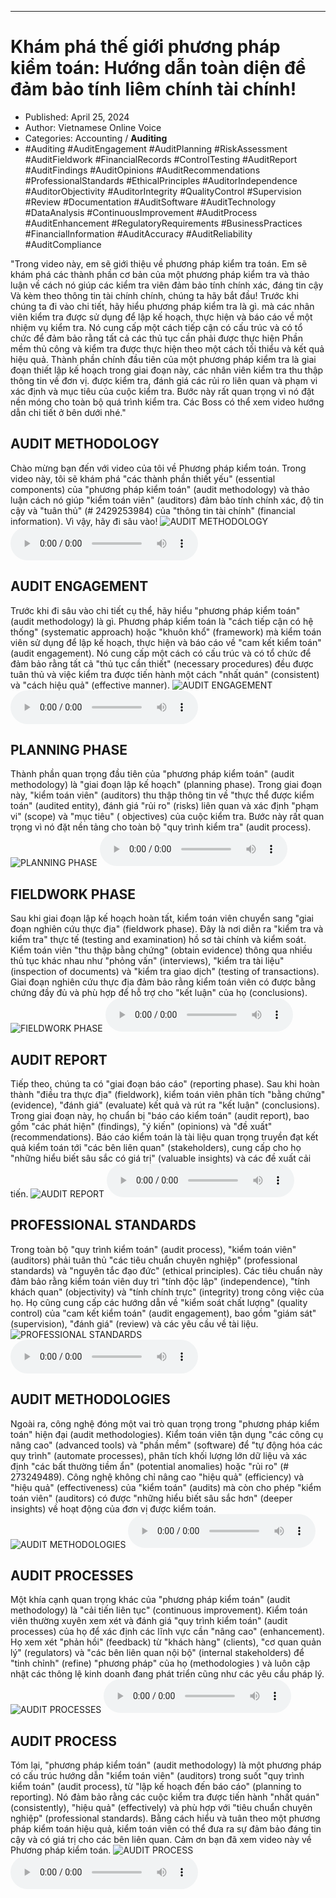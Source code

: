 
---

# Khám phá thế giới phương pháp kiểm toán: Hướng dẫn toàn diện để đảm bảo tính liêm chính tài chính!

- Published: April 25, 2024
- Author: Vietnamese Online Voice
- Categories: Accounting / **Auditing**
- #Auditing #AuditEngagement #AuditPlanning #RiskAssessment #AuditFieldwork #FinancialRecords #ControlTesting #AuditReport #AuditFindings #AuditOpinions #AuditRecommendations #ProfessionalStandards #EthicalPrinciples #AuditorIndependence #AuditorObjectivity #AuditorIntegrity #QualityControl #Supervision #Review #Documentation #AuditSoftware #AuditTechnology #DataAnalysis #ContinuousImprovement #AuditProcess #AuditEnhancement #RegulatoryRequirements #BusinessPractices #FinancialInformation #AuditAccuracy #AuditReliability #AuditCompliance

"Trong video này, em sẽ giới thiệu về phương pháp kiểm tra toán. Em sẽ khám phá các thành phần cơ bản của một phương pháp kiểm tra và thảo luận về cách nó giúp các kiểm tra viên đảm bảo tính chính xác, đáng tin cậy Và kèm theo thông tin tài chính chính, chúng ta hãy bắt đầu! Trước khi chúng ta đi vào chi tiết, hãy hiểu phương pháp kiểm tra là gì. mà các nhân viên kiểm tra được sử dụng để lập kế hoạch, thực hiện và báo cáo về một nhiệm vụ kiểm tra. Nó cung cấp một cách tiếp cận có cấu trúc và có tổ chức để đảm bảo rằng tất cả các thủ tục cần phải được thực hiện Phần mềm thủ công và kiểm tra được thực hiện theo một cách tối thiểu và kết quả hiệu quả. Thành phần chính đầu tiên của một phương pháp kiểm tra là giai đoạn thiết lập kế hoạch trong giai đoạn này, các nhân viên kiểm tra thu thập thông tin về đơn vị. được kiểm tra, đánh giá các rủi ro liên quan và phạm vi xác định và mục tiêu của cuộc kiểm tra. Bước này rất quan trọng vì nó đặt nền móng cho toàn bộ quá trình kiểm tra. Các Boss có thể xem video hướng dẫn chi tiết ở bên dưới nhé."


## AUDIT METHODOLOGY

Chào mừng bạn đến với video của tôi về Phương pháp kiểm toán. Trong video này, tôi sẽ khám phá "các thành phần thiết yếu" (essential components) của "phương pháp kiểm toán" (audit methodology) và thảo luận cách nó giúp "kiểm toán viên" (auditors) đảm bảo tính chính xác, độ tin cậy và "tuân thủ" (# 2429253984) của "thông tin tài chính" (financial information). Vì vậy, hãy đi sâu vào!
![AUDIT METHODOLOGY](https://http-archiver-apis-production-80.schnworks.com/storage/images/transitions/2024-04-24/transition--13875414975-Montserrat-Medium-004895.jpg)
<audio controls>
    <source src="https://http-archiver-apis-production-80.schnworks.com/storage/audio/file-27715037863.mp3" type="audio/mpeg">
</audio>



## AUDIT ENGAGEMENT

Trước khi đi sâu vào chi tiết cụ thể, hãy hiểu "phương pháp kiểm toán" (audit methodology) là gì. Phương pháp kiểm toán là "cách tiếp cận có hệ thống" (systematic approach) hoặc "khuôn khổ" (framework) mà kiểm toán viên sử dụng để lập kế hoạch, thực hiện và báo cáo về "cam kết kiểm toán" (audit engagement). Nó cung cấp một cách có cấu trúc và có tổ chức để đảm bảo rằng tất cả "thủ tục cần thiết" (necessary procedures) đều được tuân thủ và việc kiểm tra được tiến hành một cách "nhất quán" (consistent) và "cách hiệu quả" (effective manner).
![AUDIT ENGAGEMENT](https://http-archiver-apis-production-80.schnworks.com/storage/images/transitions/2024-04-24/transition-26364250777-Montserrat-Thin-673AB7.jpg)
<audio controls>
    <source src="https://http-archiver-apis-production-80.schnworks.com/storage/audio/file-7871323708.mp3" type="audio/mpeg">
</audio>



## PLANNING PHASE

Thành phần quan trọng đầu tiên của "phương pháp kiểm toán" (audit methodology) là "giai đoạn lập kế hoạch" (planning phase). Trong giai đoạn này, "kiểm toán viên" (auditors) thu thập thông tin về "thực thể được kiểm toán" (audited entity), đánh giá "rủi ro" (risks) liên quan và xác định "phạm vi" (scope) và "mục tiêu" ( objectives) của cuộc kiểm tra. Bước này rất quan trọng vì nó đặt nền tảng cho toàn bộ "quy trình kiểm tra" (audit process).
![PLANNING PHASE](https://http-archiver-apis-production-80.schnworks.com/storage/images/transitions/2024-04-24/transition--21992154701-Montserrat-Medium-1A237E.jpg)
<audio controls>
    <source src="https://http-archiver-apis-production-80.schnworks.com/storage/audio/file-14520754501.mp3" type="audio/mpeg">
</audio>



## FIELDWORK PHASE

Sau khi giai đoạn lập kế hoạch hoàn tất, kiểm toán viên chuyển sang "giai đoạn nghiên cứu thực địa" (fieldwork phase). Đây là nơi diễn ra "kiểm tra và kiểm tra" thực tế (testing and examination) hồ sơ tài chính và kiểm soát. Kiểm toán viên "thu thập bằng chứng" (obtain evidence) thông qua nhiều thủ tục khác nhau như "phỏng vấn" (interviews), "kiểm tra tài liệu" (inspection of documents) và "kiểm tra giao dịch" (testing of transactions). Giai đoạn nghiên cứu thực địa đảm bảo rằng kiểm toán viên có được bằng chứng đầy đủ và phù hợp để hỗ trợ cho "kết luận" của họ (conclusions).
![FIELDWORK PHASE](https://http-archiver-apis-production-80.schnworks.com/storage/images/transitions/2024-04-24/transition-967374062-Montserrat-SemiBold-1A237E.jpg)
<audio controls>
    <source src="https://http-archiver-apis-production-80.schnworks.com/storage/audio/file-18476721484.mp3" type="audio/mpeg">
</audio>



## AUDIT REPORT

Tiếp theo, chúng ta có "giai đoạn báo cáo" (reporting phase). Sau khi hoàn thành "điều tra thực địa" (fieldwork), kiểm toán viên phân tích "bằng chứng" (evidence), "đánh giá" (evaluate) kết quả và rút ra "kết luận" (conclusions). Trong giai đoạn này, họ chuẩn bị "báo cáo kiểm toán" (audit report), bao gồm "các phát hiện" (findings), "ý kiến" (opinions) và "đề xuất" (recommendations). Báo cáo kiểm toán là tài liệu quan trọng truyền đạt kết quả kiểm toán tới "các bên liên quan" (stakeholders), cung cấp cho họ "những hiểu biết sâu sắc có giá trị" (valuable insights) và các đề xuất cải tiến.
![AUDIT REPORT](https://http-archiver-apis-production-80.schnworks.com/storage/images/transitions/2024-04-24/transition-20098976059-Montserrat-Black-1A237E.jpg)
<audio controls>
    <source src="https://http-archiver-apis-production-80.schnworks.com/storage/audio/file-7904821053.mp3" type="audio/mpeg">
</audio>



## PROFESSIONAL STANDARDS

Trong toàn bộ "quy trình kiểm toán" (audit process), "kiểm toán viên" (auditors) phải tuân thủ "các tiêu chuẩn chuyên nghiệp" (professional standards) và "nguyên tắc đạo đức" (ethical principles). Các tiêu chuẩn này đảm bảo rằng kiểm toán viên duy trì "tính độc lập" (independence), "tính khách quan" (objectivity) và "tính chính trực" (integrity) trong công việc của họ. Họ cũng cung cấp các hướng dẫn về "kiểm soát chất lượng" (quality control) của "cam kết kiểm toán" (audit engagement), bao gồm "giám sát" (supervision), "đánh giá" (review) và các yêu cầu về tài liệu.
![PROFESSIONAL STANDARDS](https://http-archiver-apis-production-80.schnworks.com/storage/images/transitions/2024-04-24/transition--8012849663-Montserrat-SemiBold-9C27B0.jpg)
<audio controls>
    <source src="https://http-archiver-apis-production-80.schnworks.com/storage/audio/file-15920425833.mp3" type="audio/mpeg">
</audio>



## AUDIT METHODOLOGIES

Ngoài ra, công nghệ đóng một vai trò quan trọng trong "phương pháp kiểm toán" hiện đại (audit methodologies). Kiểm toán viên tận dụng "các công cụ nâng cao" (advanced tools) và "phần mềm" (software) để "tự động hóa các quy trình" (automate processes), phân tích khối lượng lớn dữ liệu và xác định "các bất thường tiềm ẩn" (potential anomalies) hoặc "rủi ro" (# 273249489). Công nghệ không chỉ nâng cao "hiệu quả" (efficiency) và "hiệu quả" (effectiveness) của "kiểm toán" (audits) mà còn cho phép "kiểm toán viên" (auditors) có được "những hiểu biết sâu sắc hơn" (deeper insights) về hoạt động của đơn vị được kiểm toán.
![AUDIT METHODOLOGIES](https://http-archiver-apis-production-80.schnworks.com/storage/images/transitions/2024-04-24/transition-18411384748-Montserrat-Medium-7B1FA2.jpg)
<audio controls>
    <source src="https://http-archiver-apis-production-80.schnworks.com/storage/audio/file-5893591308.mp3" type="audio/mpeg">
</audio>



## AUDIT PROCESSES

Một khía cạnh quan trọng khác của "phương pháp kiểm toán" (audit methodology) là "cải tiến liên tục" (continuous improvement). Kiểm toán viên thường xuyên xem xét và đánh giá "quy trình kiểm toán" (audit processes) của họ để xác định các lĩnh vực cần "nâng cao" (enhancement). Họ xem xét "phản hồi" (feedback) từ "khách hàng" (clients), "cơ quan quản lý" (regulators) và "các bên liên quan nội bộ" (internal stakeholders) để "tinh chỉnh" (refine) "phương pháp" của họ (methodologies ) và luôn cập nhật các thông lệ kinh doanh đang phát triển cũng như các yêu cầu pháp lý.
![AUDIT PROCESSES](https://http-archiver-apis-production-80.schnworks.com/storage/images/transitions/2024-04-24/transition--11215482758-Montserrat-ExtraBold-7B1FA2.jpg)
<audio controls>
    <source src="https://http-archiver-apis-production-80.schnworks.com/storage/audio/file-49572448661.mp3" type="audio/mpeg">
</audio>



## AUDIT PROCESS

Tóm lại, "phương pháp kiểm toán" (audit methodology) là một phương pháp có cấu trúc hướng dẫn "kiểm toán viên" (auditors) trong suốt "quy trình kiểm toán" (audit process), từ "lập kế hoạch đến báo cáo" (planning to reporting). Nó đảm bảo rằng các cuộc kiểm tra được tiến hành "nhất quán" (consistently), "hiệu quả" (effectively) và phù hợp với "tiêu chuẩn chuyên nghiệp" (professional standards). Bằng cách hiểu và tuân theo một phương pháp kiểm toán hiệu quả, kiểm toán viên có thể đưa ra sự đảm bảo đáng tin cậy và có giá trị cho các bên liên quan. Cảm ơn bạn đã xem video này về Phương pháp kiểm toán.
![AUDIT PROCESS](https://http-archiver-apis-production-80.schnworks.com/storage/images/transitions/2024-04-24/transition-35596027315-Montserrat-Black-512DA8.jpg)
<audio controls>
    <source src="https://http-archiver-apis-production-80.schnworks.com/storage/audio/file-11376906686.mp3" type="audio/mpeg">
</audio>

